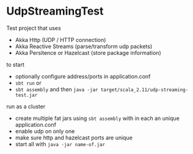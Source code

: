 # UdpStreamingTest

Test project that uses
 - Akka Http (UDP / HTTP connection)
 - Akka Reactive Streams (parse/transform udp packets)
 - Akka Persitence or Hazelcast (store package information)
 
to start
 - optionally configure address/ports in application.conf
 - `sbt run` or
 - `sbt assembly` and then `java -jar target/scala_2.11/udp-streaming-test.jar`

run as a cluster
 - create multiple fat jars using `sbt assembly` with in each an unique application.conf
  - enable udp on only one
  - make sure http and hazelcast ports are unique 
  - start all with `java -jar name-of.jar`
 
